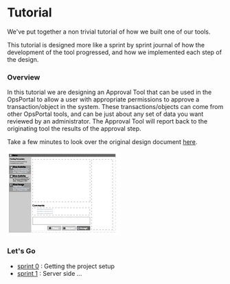 # Tutorial
We've put together a non trivial tutorial of how we built one of our tools.

This tutorial is designed more like a sprint by sprint journal of how the development of the tool progressed, and how we implemented each step of the design.  


### Overview
In this tutorial we are designing an Approval Tool that can be used in the OpsPortal to allow a user with appropriate permissions to approve a transaction/object in the system.  These transactions/objects can come from other OpsPortal tools, and can be just about any set of data you want reviewed by an administrator.  The Approval Tool will report back to the originating tool the results of the approval step.

Take a few minutes to look over the original design document [here](ops-approvalTool.pdf).

![Approval Tool](images/tutorial-tool-overview.png "Overview")


### Let's Go

+ [sprint 0](tutorial_sprint0.md) : Getting the project setup
+ [sprint 1](tutorial_sprint1.md) : Server side ...